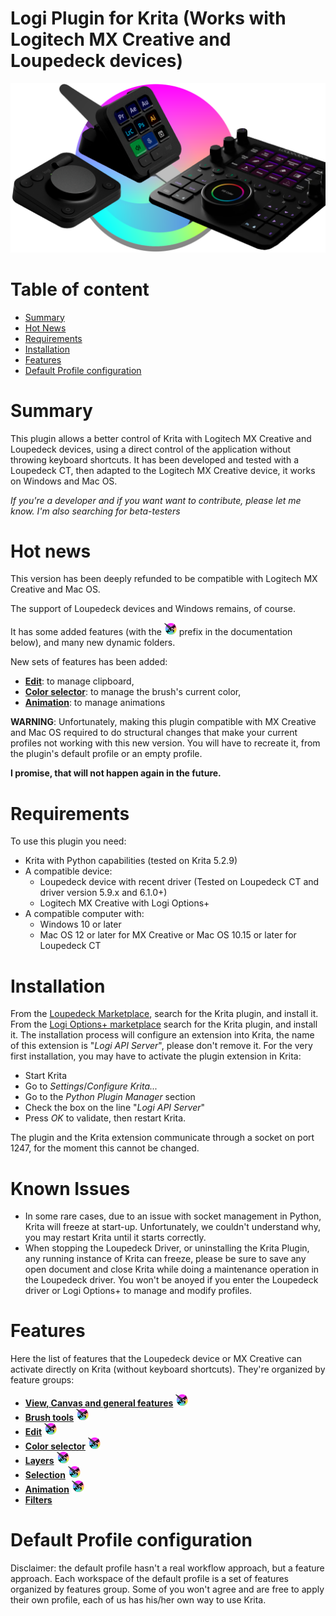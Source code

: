 ﻿Logi Plugin for Krita (Works with Logitech MX Creative and Loupedeck devices)
=============================================================================
![](./images/ReadmeImage.png)
# Table of content
* [Summary](#summary)
* [Hot News](#hot-news)
* [Requirements](#requirements)
* [Installation](#installation)
* [Features](#features)
* [Default Profile configuration](#default-profile-configuration)

# Summary
This plugin allows a better control of Krita with Logitech MX Creative and Loupedeck devices, using a direct control of the application without throwing keyboard shortcuts.
It has been developed and tested with a Loupedeck CT, then adapted to the Logitech MX Creative device, it works on Windows and Mac OS.

*If you're a developer and if you want want to contribute, please let me know.*
*I'm also searching for beta-testers*

# Hot news
This version has been deeply refunded to be compatible with Logitech MX Creative and Mac OS.

The support of Loupedeck devices and Windows remains, of course.

It has some added features (with the <img src="./images/NewSymbol.png" width="20px"> prefix in the documentation below), and many new dynamic folders.

New sets of features has been added:
* [**Edit**](./edit.md): to manage clipboard,
* [**Color selector**](./color.md): to manage the brush's current color,
* [**Animation**](./animation.md): to manage animations

**WARNING**: Unfortunately, making this plugin compatible with MX Creative and Mac OS required to do structural changes that make your current profiles not working with this new version. You will have to recreate it, from the plugin's default profile or an empty profile.

**I promise, that will not happen again in the future.**

# Requirements
To use this plugin you need:
- Krita with Python capabilities (tested on Krita 5.2.9)
- A compatible device:
  - Loupedeck device with recent driver (Tested on Loupedeck CT and driver version 5.9.x and 6.1.0+)
  - Logitech MX Creative with Logi Options+
- A compatible computer with:
  - Windows 10 or later
  - Mac OS 12 or later for MX Creative or Mac OS 10.15 or later for Loupedeck CT

# Installation
From the [Loupedeck Marketplace](https://loupedeckmp.logi.com/asset/Krita), search for the Krita plugin, and install it.
From the [Logi Options+ marketplace](https://www.logitech.com/software/marketplace/plugin-listing.html) search for the Krita plugin, and install it.
The installation process will configure an extension into Krita, the name of this extension is "*Logi API Server*", please don't remove it.
For the very first installation, you may have to activate the plugin extension in Krita:
- Start Krita
- Go to *Settings*/*Configure Krita...*
- Go to the *Python Plugin Manager* section
- Check the box on the line "*Logi API Server*"
- Press *OK* to validate, then restart Krita.

The plugin and the Krita extension communicate through a socket on port 1247, for the moment this cannot be changed.

# Known Issues
- In some rare cases, due to an issue with socket management in Python, Krita will freeze at start-up.
Unfortunately, we couldn't understand why, you may restart Krita until it starts correctly.
- When stopping the Loupedeck Driver, or uninstalling the Krita Plugin, any running instance of Krita can freeze, please be sure to save any open document and close Krita while doing a maintenance operation in the Loupedeck driver.
You won't be anoyed if you enter the Loupedeck driver or Logi Options+ to manage and modify profiles.

# Features
Here the list of features that the Loupedeck device or MX Creative can activate directly on Krita (without keyboard shortcuts).
They're organized by feature groups:
* [**View, Canvas and general features**](./view.md) <img src="./images/NewSymbol.png" width="20px">
* [**Brush tools**](./brush_tools.md) <img src="./images/NewSymbol.png" width="20px">
* [**Edit**](./edit.md) <img src="./images/NewSymbol.png" width="20px">
* [**Color selector**](./color.md) <img src="./images/NewSymbol.png" width="20px">
* [**Layers**](./layers.md) <img src="./images/NewSymbol.png" width="20px">
* [**Selection**](./selection.md) <img src="./images/NewSymbol.png" width="20px">
* [**Animation**](./animation.md) <img src="./images/NewSymbol.png" width="20px">
* [**Filters**](./filters.md)

# Default Profile configuration
Disclaimer: the default profile hasn't a real workflow approach, but a feature approach.
Each workspace of the default profile is a set of features organized by features group.
Some of you won't agree and are free to apply their own profile, each of us has his/her own way to use Krita.

